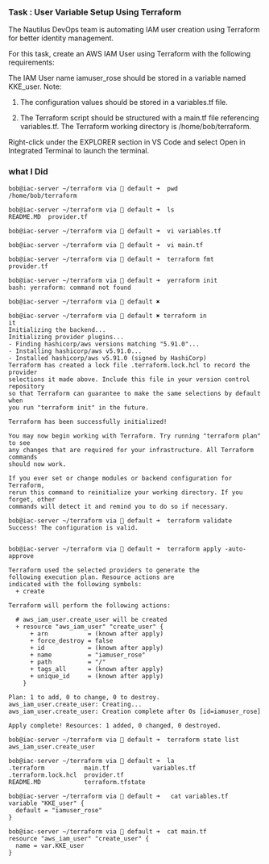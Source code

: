 ### Task : User Variable Setup Using Terraform

The Nautilus DevOps team is automating IAM user creation using Terraform for better identity management.

For this task, create an AWS IAM User using Terraform with the following requirements:

The IAM User name iamuser_rose should be stored in a variable named KKE_user.
Note:

1. The configuration values should be stored in a variables.tf file.

2. The Terraform script should be structured with a main.tf file referencing variables.tf.
The Terraform working directory is /home/bob/terraform.

Right-click under the EXPLORER section in VS Code and select Open in Integrated Terminal to launch the terminal.

### what I Did

```
bob@iac-server ~/terraform via 💠 default ➜  pwd
/home/bob/terraform

bob@iac-server ~/terraform via 💠 default ➜  ls
README.MD  provider.tf

bob@iac-server ~/terraform via 💠 default ➜  vi variables.tf

bob@iac-server ~/terraform via 💠 default ➜  vi main.tf

bob@iac-server ~/terraform via 💠 default ➜  terraform fmt
provider.tf

bob@iac-server ~/terraform via 💠 default ➜  yerraform init
bash: yerraform: command not found

bob@iac-server ~/terraform via 💠 default ✖ 

bob@iac-server ~/terraform via 💠 default ✖ terraform in
it
Initializing the backend...
Initializing provider plugins...
- Finding hashicorp/aws versions matching "5.91.0"...
- Installing hashicorp/aws v5.91.0...
- Installed hashicorp/aws v5.91.0 (signed by HashiCorp)
Terraform has created a lock file .terraform.lock.hcl to record the provider
selections it made above. Include this file in your version control repository
so that Terraform can guarantee to make the same selections by default when
you run "terraform init" in the future.

Terraform has been successfully initialized!

You may now begin working with Terraform. Try running "terraform plan" to see
any changes that are required for your infrastructure. All Terraform commands
should now work.

If you ever set or change modules or backend configuration for Terraform,
rerun this command to reinitialize your working directory. If you forget, other
commands will detect it and remind you to do so if necessary.

bob@iac-server ~/terraform via 💠 default ➜  terraform validate
Success! The configuration is valid.


bob@iac-server ~/terraform via 💠 default ➜  terraform apply -auto-approve

Terraform used the selected providers to generate the
following execution plan. Resource actions are
indicated with the following symbols:
  + create

Terraform will perform the following actions:

  # aws_iam_user.create_user will be created
  + resource "aws_iam_user" "create_user" {
      + arn           = (known after apply)
      + force_destroy = false
      + id            = (known after apply)
      + name          = "iamuser_rose"
      + path          = "/"
      + tags_all      = (known after apply)
      + unique_id     = (known after apply)
    }

Plan: 1 to add, 0 to change, 0 to destroy.
aws_iam_user.create_user: Creating...
aws_iam_user.create_user: Creation complete after 0s [id=iamuser_rose]

Apply complete! Resources: 1 added, 0 changed, 0 destroyed.

bob@iac-server ~/terraform via 💠 default ➜  terraform state list
aws_iam_user.create_user

bob@iac-server ~/terraform via 💠 default ➜  la
.terraform           main.tf            variables.tf
.terraform.lock.hcl  provider.tf
README.MD            terraform.tfstate

bob@iac-server ~/terraform via 💠 default ➜   cat variables.tf 
variable "KKE_user" {
  default = "iamuser_rose"
}

bob@iac-server ~/terraform via 💠 default ➜  cat main.tf 
resource "aws_iam_user" "create_user" {
  name = var.KKE_user
}

``` 
